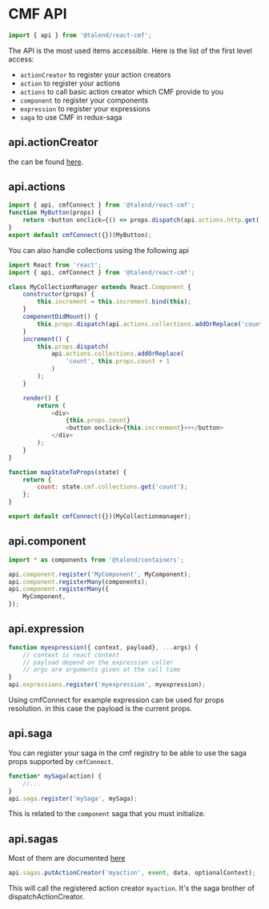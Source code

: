 CMF API
==

```javascript
import { api } from '@talend/react-cmf';
```

The API is the most used items accessible. Here is the list of the first level access:

* `actionCreator` to register your action creators
* `action` to register your actions
* `actions` to call basic action creator which CMF provide to you
* `component` to register your components
* `expression` to register your expressions
* `saga` to use CMF in redux-saga

api.actionCreator
--

the can be found [here](actionCreator.md).

api.actions
--

```javascript
import { api, cmfConnect } from '@talend/react-cmf';
function MyButton(props) {
    return <button onclick={() => props.dispatch(api.actions.http.get('/foo/bar'))}>Get</button>;
}
export default cmfConnect({})(MyButton);
```

You can also handle collections using the following api

```javascript
import React from 'react';
import { api, cmfConnect } from '@talend/react-cmf';

class MyCollectionManager extends React.Component {
    constructor(props) {
        this.increment = this.increment.bind(this);
    }
    componentDidMount() {
        this.props.dispatch(api.actions.collections.addOrReplace('count', 0));
    }
    increment() {
        this.props.dispatch(
            api.actions.collections.addOrReplace(
                'count', this.props.count + 1
            )
        );
    }

    render() {
        return (
            <div>
                {this.props.count}
                <button onclick={this.increnment}>+</button>
            </div>
        );
    }
}

function mapStateToProps(state) {
    return {
        count: state.cmf.collections.get('count');
    };
}

export default cmfConnect({})(MyCollectionmanager);
```



api.component
--

```javascript
import * as components from '@talend/containers';

api.component.register('MyComponent', MyComponent);
api.component.registerMany(components);
api.component.registerMany({
    MyComponent,
});
```

api.expression
--

```javascript
function myexpression({ context, payload}, ...args) {
    // context is react context
    // payload depend on the expression caller
    // args are arguments given at the call time
}
api.expressions.register('myexpression', myexpression);
```

Using cmfConnect for example expression can be used for props resolution.
in this case the payload is the current props.

api.saga
--

You can register your saga in the cmf registry to be able to use the saga props
supported by `cmfConnect`.

```javascript
function* mySaga(action) {
    //...
}
api.saga.register('mySaga', mySaga);
```

This is related to the `component` saga that you must initialize.

api.sagas
--

Most of them are documented [here](sagas/index.md)

```javascript
api.sagas.putActionCreator('myaction', event, data, optionalContext);
```

This will call the registered action creator `myaction`.
It's the saga brother of dispatchActionCreator.
